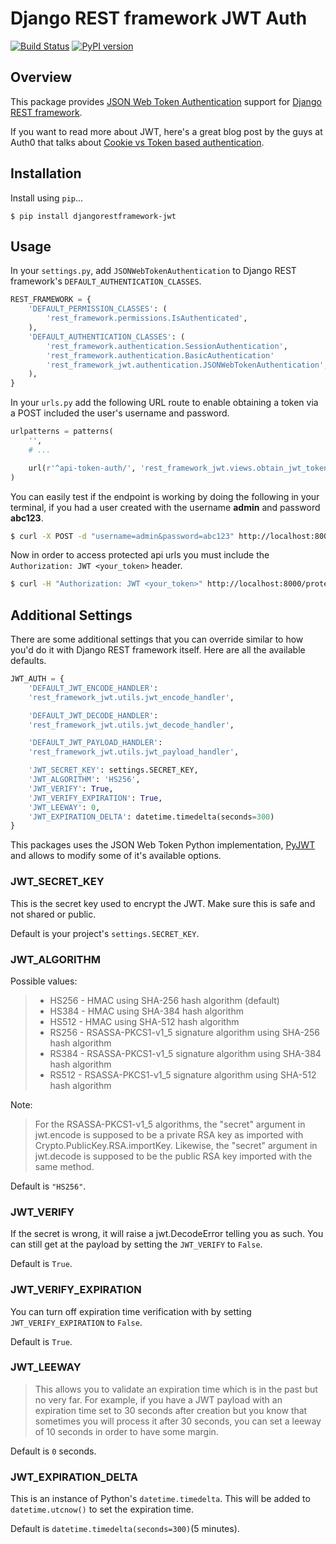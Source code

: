 # Django REST framework JWT Auth

[![Build Status](https://travis-ci.org/GetBlimp/django-rest-framework-jwt.png?branch=master)](https://travis-ci.org/GetBlimp/django-rest-framework-jwt) [![PyPI version](https://badge.fury.io/py/djangorestframework-jwt.png)](http://badge.fury.io/py/djangorestframework-jwt)

## Overview
This package provides [JSON Web Token Authentication](http://tools.ietf.org/html/draft-ietf-oauth-json-web-token) support for [Django REST framework](http://django-rest-framework.org/).

If you want to read more about JWT, here's a great blog post by the guys at Auth0 that talks about [Cookie vs Token based authentication](http://blog.auth0.com/2014/01/07/angularjs-authentication-with-cookies-vs-token/).

## Installation

Install using `pip`...

```
$ pip install djangorestframework-jwt
```

## Usage

In your `settings.py`, add `JSONWebTokenAuthentication` to Django REST framework's `DEFAULT_AUTHENTICATION_CLASSES`.

```python
REST_FRAMEWORK = {
    'DEFAULT_PERMISSION_CLASSES': (
    	'rest_framework.permissions.IsAuthenticated',
    ),
    'DEFAULT_AUTHENTICATION_CLASSES': (
    	'rest_framework.authentication.SessionAuthentication',
	    'rest_framework.authentication.BasicAuthentication'
        'rest_framework_jwt.authentication.JSONWebTokenAuthentication',
    ),
}
```

In your `urls.py` add the following URL route to enable obtaining a token via a POST included the user's username and password.

```python
urlpatterns = patterns(
    '',
    # ...

    url(r'^api-token-auth/', 'rest_framework_jwt.views.obtain_jwt_token'),
)
```

You can easily test if the endpoint is working by doing the following in your terminal, if you had a user created with the username **admin** and password **abc123**.

```bash
$ curl -X POST -d "username=admin&password=abc123" http://localhost:8000/api-token-auth/
```

Now in order to access protected api urls you must include the `Authorization: JWT <your_token>` header.

```bash
$ curl -H "Authorization: JWT <your_token>" http://localhost:8000/protected-url/
```

## Additional Settings
There are some additional settings that you can override similar to how you'd do it with Django REST framework itself. Here are all the available defaults.

```python
JWT_AUTH = {
    'DEFAULT_JWT_ENCODE_HANDLER':
    'rest_framework_jwt.utils.jwt_encode_handler',

    'DEFAULT_JWT_DECODE_HANDLER':
    'rest_framework_jwt.utils.jwt_decode_handler',

    'DEFAULT_JWT_PAYLOAD_HANDLER':
    'rest_framework_jwt.utils.jwt_payload_handler',

    'JWT_SECRET_KEY': settings.SECRET_KEY,
    'JWT_ALGORITHM': 'HS256',
    'JWT_VERIFY': True,
    'JWT_VERIFY_EXPIRATION': True,
    'JWT_LEEWAY': 0,
    'JWT_EXPIRATION_DELTA': datetime.timedelta(seconds=300)
}
```
This packages uses the JSON Web Token Python implementation, [PyJWT](https://github.com/progrium/pyjwt) and allows to modify some of it's available options.

### JWT_SECRET_KEY
This is the secret key used to encrypt the JWT. Make sure this is safe and not shared or public.

Default is your project's `settings.SECRET_KEY`.

### JWT_ALGORITHM

Possible values:

> * HS256 - HMAC using SHA-256 hash algorithm (default)
> * HS384 - HMAC using SHA-384 hash algorithm
> * HS512 - HMAC using SHA-512 hash algorithm
> * RS256 - RSASSA-PKCS1-v1_5 signature algorithm using SHA-256 hash algorithm
> * RS384 - RSASSA-PKCS1-v1_5 signature algorithm using SHA-384 hash algorithm
> * RS512 - RSASSA-PKCS1-v1_5 signature algorithm using SHA-512 hash algorithm

Note:
> For the RSASSA-PKCS1-v1_5 algorithms, the "secret" argument in jwt.encode is supposed to be a private RSA key as
> imported with Crypto.PublicKey.RSA.importKey. Likewise, the "secret" argument in jwt.decode is supposed to be the
> public RSA key imported with the same method.

Default is `"HS256"`.

### JWT_VERIFY

If the secret is wrong, it will raise a jwt.DecodeError telling you as such. You can still get at the payload by setting the `JWT_VERIFY` to `False`.

Default is `True`.

### JWT_VERIFY_EXPIRATION

You can turn off expiration time verification with by setting `JWT_VERIFY_EXPIRATION` to `False`.

Default is `True`.

### JWT_LEEWAY

> This allows you to validate an expiration time which is in the past but no very far. For example, if you have a JWT payload with an expiration time set to 30 seconds after creation but you know that sometimes you will process it after 30 seconds, you can set a leeway of 10 seconds in order to have some margin.

Default is `0` seconds.


### JWT_EXPIRATION_DELTA
This is an instance of Python's `datetime.timedelta`. This will be added to `datetime.utcnow()` to set the expiration time.

Default is `datetime.timedelta(seconds=300)`(5 minutes).